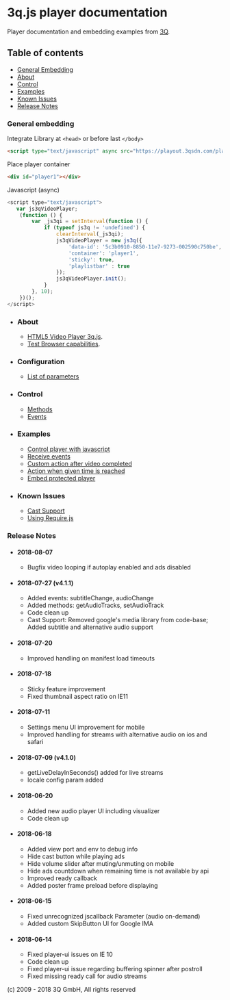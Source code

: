 # 3q.js player documentation

Player documentation and embedding examples from [3Q](https://3q.video/en/developers).

## Table of contents

- [General Embedding](#general-embedding)
- [About](#about)
- [Control](#control)
- [Examples](#examples)
- [Known Issues](#known-issues)
- [Release Notes](#release-notes)

### General embedding

Integrate Library at `<head>` or before last `</body>`
```html
<script type="text/javascript" async src="https://playout.3qsdn.com/player/js/sdnplayer.js"></script>
```

Place player container
```html
<div id="player1"></div>
```

Javascript (async)
```javascript
<script type="text/javascript">
   var js3qVideoPlayer;
    (function () {
        var _js3qi = setInterval(function () {
            if (typeof js3q != 'undefined') {
                clearInterval(_js3qi);
                js3qVideoPlayer = new js3q({
                    'data-id': '5c3b0910-8850-11e7-9273-002590c750be',
                    'container': 'player1',
                    'sticky': true,
                    'playlistbar' : true
                });
                js3qVideoPlayer.init();
            }
        }, 10);
    })();
</script>
```

* ### About
    * [HTML5 Video Player 3q.js](https://3q.video/en/adaptive_html5_video_player).
    * [Test Browser capabilities](https://3q.video/en/player-about-en).

* ### Configuration
    * [List of parameters](docs/configuration-params.md)

* ### Control
    * [Methods](docs/methods.md)
    * [Events](docs/events.md)

* ### Examples
    * [Control player with javascript](examples/javascript-control-player.md)
    * [Receive events](examples/receive-events.md)
    * [Custom action after video completed](examples/action-after-video-completed.md)
    * [Action when given time is reached](examples/action-after-given-time-is-reached.md)
    * [Embed protected player](examples/generate-key.md)

* ### Known Issues
    * [Cast Support](docs/cast-support.md)
    * [Using Require.js](docs/require-js.md)

### Release Notes

* #### 2018-08-07
    * Bugfix video looping if autoplay enabled and ads disabled

* #### 2018-07-27 (v4.1.1)
    * Added events: subtitleChange, audioChange
    * Added methods: getAudioTracks, setAudioTrack
    * Code clean up
    * Cast Support: Removed google's media library from code-base; Added subtitle and alternative audio support

* #### 2018-07-20
    * Improved handling on manifest load timeouts

* #### 2018-07-18
    * Sticky feature improvement
    * Fixed thumbnail aspect ratio on IE11

* #### 2018-07-11
    * Settings menu UI improvement for mobile
    * Improved handling for streams with alternative audio on ios and safari

* #### 2018-07-09 (v4.1.0)
    * getLiveDelayInSeconds() added for live streams
    * locale config param added

* #### 2018-06-20
    * Added new audio player UI including visualizer
    * Code clean up

* #### 2018-06-18
    * Added view port and env to debug info
    * Hide cast button while playing ads
    * Hide volume slider after muting/unmuting on mobile
    * Hide ads countdown when remaining time is not available by api
    * Improved ready callback
    * Added poster frame preload before displaying

* #### 2018-06-15
    * Fixed unrecognized jscallback Parameter (audio on-demand)
    * Added custom SkipButton UI for Google IMA

* #### 2018-06-14
    * Fixed player-ui issues on IE 10
    * Code clean up
    * Fixed player-ui issue regarding buffering spinner after postroll
    * Fixed missing ready call for audio streams



(c) 2009 - 2018 3Q GmbH, All rights reserved


